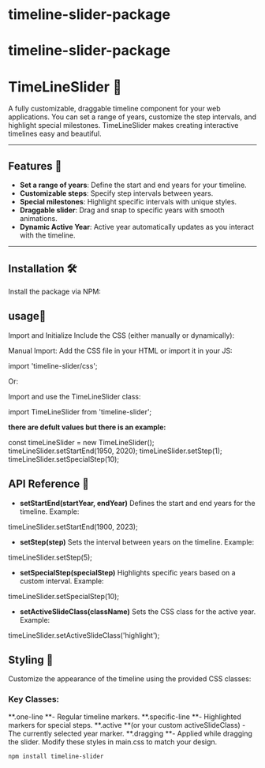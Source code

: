 # timeline-slider-package
# timeline-slider-package
# TimeLineSlider 📅  

A fully customizable, draggable timeline component for your web applications. You can set a range of years, customize the step intervals, and highlight special milestones. TimeLineSlider makes creating interactive timelines easy and beautiful.

---

## Features 🌟
- **Set a range of years**: Define the start and end years for your timeline.  
- **Customizable steps**: Specify step intervals between years.  
- **Special milestones**: Highlight specific intervals with unique styles.  
- **Draggable slider**: Drag and snap to specific years with smooth animations.  
- **Dynamic Active Year**: Active year automatically updates as you interact with the timeline.

---

## Installation 🛠️

Install the package via NPM:

## usage📖
Import and Initialize
Include the CSS (either manually or dynamically):

Manual Import:
Add the CSS file in your HTML or import it in your JS:

import 'timeline-slider/css';

Or:

<link rel="stylesheet" href="node_modules/timeline-slider/css/main.css">

Import and use the TimeLineSlider class:

import TimeLineSlider from 'timeline-slider';

**there are defult values but there is an example:**

const timeLineSlider = new TimeLineSlider();
timeLineSlider.setStartEnd(1950, 2020); 
timeLineSlider.setStep(1);             
timeLineSlider.setSpecialStep(10);

## API Reference 🚀
- **setStartEnd(startYear, endYear)**
Defines the start and end years for the timeline.
Example:


timeLineSlider.setStartEnd(1900, 2023);

- **setStep(step)**
Sets the interval between years on the timeline.
Example:

timeLineSlider.setStep(5);

- **setSpecialStep(specialStep)**
Highlights specific years based on a custom interval.
Example:

timeLineSlider.setSpecialStep(10); 

- **setActiveSlideClass(className)**
Sets the CSS class for the active year.
Example:

timeLineSlider.setActiveSlideClass('highlight');
 
## Styling  🎨
Customize the appearance of the timeline using the provided CSS classes:

### Key Classes:
**.one-line **- Regular timeline markers.
**.specific-line **- Highlighted markers for special steps.
**.active **(or your custom activeSlideClass) - The currently selected year marker.
**.dragging **- Applied while dragging the slider.
Modify these styles in main.css to match your design.



```bash
npm install timeline-slider
